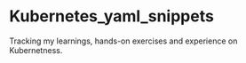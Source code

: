 # Kubernetes_yaml_snippets

Tracking my learnings, hands-on exercises and experience on Kubernetness. 
